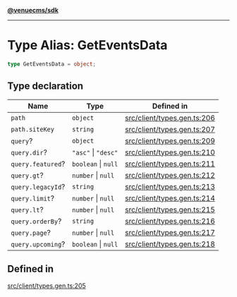 [**@venuecms/sdk**](../Index.md)

***

# Type Alias: GetEventsData

```ts
type GetEventsData = object;
```

## Type declaration

| Name | Type | Defined in |
| ------ | ------ | ------ |
| `path` | `object` | [src/client/types.gen.ts:206](https://github.com/venuecms/sdk/blob/5ae39368afca7845a7db783bc57e3aef70f1be64/src/client/types.gen.ts#L206) |
| `path.siteKey` | `string` | [src/client/types.gen.ts:207](https://github.com/venuecms/sdk/blob/5ae39368afca7845a7db783bc57e3aef70f1be64/src/client/types.gen.ts#L207) |
| `query`? | `object` | [src/client/types.gen.ts:209](https://github.com/venuecms/sdk/blob/5ae39368afca7845a7db783bc57e3aef70f1be64/src/client/types.gen.ts#L209) |
| `query.dir`? | `"asc"` \| `"desc"` | [src/client/types.gen.ts:210](https://github.com/venuecms/sdk/blob/5ae39368afca7845a7db783bc57e3aef70f1be64/src/client/types.gen.ts#L210) |
| `query.featured`? | `boolean` \| `null` | [src/client/types.gen.ts:211](https://github.com/venuecms/sdk/blob/5ae39368afca7845a7db783bc57e3aef70f1be64/src/client/types.gen.ts#L211) |
| `query.gt`? | `number` \| `null` | [src/client/types.gen.ts:212](https://github.com/venuecms/sdk/blob/5ae39368afca7845a7db783bc57e3aef70f1be64/src/client/types.gen.ts#L212) |
| `query.legacyId`? | `string` | [src/client/types.gen.ts:213](https://github.com/venuecms/sdk/blob/5ae39368afca7845a7db783bc57e3aef70f1be64/src/client/types.gen.ts#L213) |
| `query.limit`? | `number` \| `null` | [src/client/types.gen.ts:214](https://github.com/venuecms/sdk/blob/5ae39368afca7845a7db783bc57e3aef70f1be64/src/client/types.gen.ts#L214) |
| `query.lt`? | `number` \| `null` | [src/client/types.gen.ts:215](https://github.com/venuecms/sdk/blob/5ae39368afca7845a7db783bc57e3aef70f1be64/src/client/types.gen.ts#L215) |
| `query.orderBy`? | `string` | [src/client/types.gen.ts:216](https://github.com/venuecms/sdk/blob/5ae39368afca7845a7db783bc57e3aef70f1be64/src/client/types.gen.ts#L216) |
| `query.page`? | `number` \| `null` | [src/client/types.gen.ts:217](https://github.com/venuecms/sdk/blob/5ae39368afca7845a7db783bc57e3aef70f1be64/src/client/types.gen.ts#L217) |
| `query.upcoming`? | `boolean` \| `null` | [src/client/types.gen.ts:218](https://github.com/venuecms/sdk/blob/5ae39368afca7845a7db783bc57e3aef70f1be64/src/client/types.gen.ts#L218) |

## Defined in

[src/client/types.gen.ts:205](https://github.com/venuecms/sdk/blob/5ae39368afca7845a7db783bc57e3aef70f1be64/src/client/types.gen.ts#L205)
